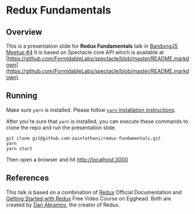 # Redux Fundamentals

## Overview

This is a presentation slide for **Redux Fundamentals** talk in [BandungJS Meetup #4](https://www.meetup.com/BandungJS/events/241542959/)
It is based on Spectacle core API which is available at [https://github.com/FormidableLabs/spectacle/blob/master/README.markdown](https://github.com/FormidableLabs/spectacle/blob/master/README.markdown).

## Running

Make sure `yarn` is installed.
Please follow [`yarn` installation instructions](https://yarnpkg.com/en/docs/install).

After you're sure that `yarn` is installed, you can execute these commands to clone the repo and run the presentation slide.

```
git clone git@github.com:zainfathoni/redux-fundamentals.git
yarn
yarn start
```

Then open a browser and hit [http://localhost:3000](http://localhost:3000)

## References

This talk is based on a combination of [Redux](http://redux.js.org/) Official Documentation and [Getting Started with Redux](https://egghead.io/courses/getting-started-with-redux) Free Video Course on Egghead.
Both are created by [Dan Abramov](https://github.com/gaearon), the creator of Redux.
